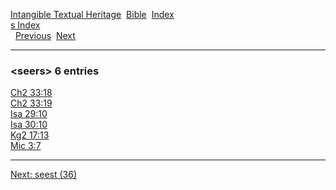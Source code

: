[Intangible Textual Heritage](../../index)  [Bible](../index) 
[Index](index)   
[s Index](_s_)  
  [Previous](c09958)  [Next](c09960) 

------------------------------------------------------------------------

### &lt;seers&gt; 6 entries

[Ch2 33:18](../kjv/ch2033.htm#018)  
[Ch2 33:19](../kjv/ch2033.htm#019)  
[Isa 29:10](../kjv/isa029.htm#010)  
[Isa 30:10](../kjv/isa030.htm#010)  
[Kg2 17:13](../kjv/kg2017.htm#013)  
[Mic 3:7](../kjv/mic003.htm#007)  

------------------------------------------------------------------------

[Next: seest (36)](c09960)
